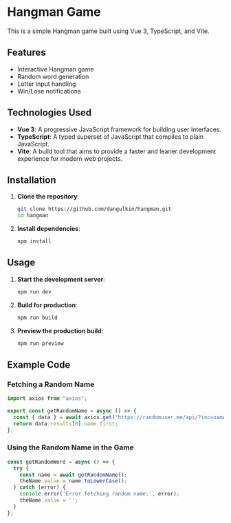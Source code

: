 # Hangman Game

This is a simple Hangman game built using Vue 3, TypeScript, and Vite.

## Features

- Interactive Hangman game
- Random word generation
- Letter input handling
- Win/Lose notifications

## Technologies Used

- **Vue 3**: A progressive JavaScript framework for building user interfaces.
- **TypeScript**: A typed superset of JavaScript that compiles to plain JavaScript.
- **Vite**: A build tool that aims to provide a faster and leaner development experience for modern web projects.

## Installation

1. **Clone the repository**:

   ```sh
   git clone https://github.com/dangulkin/hangman.git
   cd hangman
   ```

2. **Install dependencies**:

   ```sh
   npm install
   ```

## Usage

1. **Start the development server**:

   ```sh
   npm run dev
   ```

2. **Build for production**:

   ```sh
   npm run build
   ```

3. **Preview the production build**:

   ```sh
   npm run preview
   ```

## Example Code

### Fetching a Random Name

```typescript
import axios from "axios";

export const getRandomName = async () => {
  const { data } = await axios.get("https://randomuser.me/api/?inc=name&nat=us");
  return data.results[0].name.first;
};
```

### Using the Random Name in the Game

```typescript
const getRandomWord = async () => {
  try {
    const name = await getRandomName();
    theName.value = name.toLowerCase();
  } catch (error) {
    console.error('Error fetching random name:', error);
    theName.value = '';
  }
};
```

